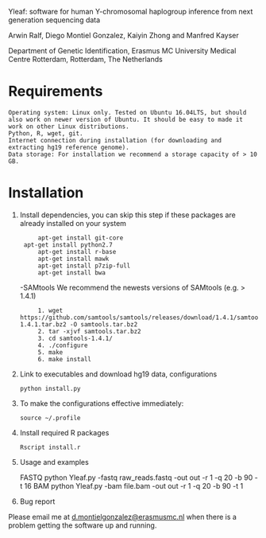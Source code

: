 Yleaf: software for human Y-chromosomal haplogroup inference from next generation sequencing data

Arwin Ralf, Diego Montiel Gonzalez, Kaiyin Zhong and Manfred Kayser

Department of Genetic Identification, Erasmus MC University Medical Centre Rotterdam, Rotterdam,
The Netherlands

# Requirements

    Operating system: Linux only. Tested on Ubuntu 16.04LTS, but should also work on newer version of Ubuntu. It should be easy to made it work on other Linux distributions. 
    Python, R, wget, git.
    Internet connection during installation (for downloading and extracting hg19 reference genome).
    Data storage: For installation we recommend a storage capacity of > 10 GB. 

# Installation

1. Install dependencies, you can skip this step if these packages are already installed on your system

            apt-get install git-core 
	    apt-get install python2.7 
            apt-get install r-base 
            apt-get install mawk 
            apt-get install p7zip-full 
            apt-get install bwa

	-SAMtools
            We recommend the newests versions of SAMtools (e.g. > 1.4.1)

            1. wget https://github.com/samtools/samtools/releases/download/1.4.1/samtools-1.4.1.tar.bz2 -O samtools.tar.bz2
            2. tar -xjvf samtools.tar.bz2 
            3. cd samtools-1.4.1/
            4. ./configure
            5. make
            6. make install

2. Link to executables and download hg19 data, configurations

    `python install.py`

3. To make the configurations effective immediately:

    `source ~/.profile`

4. Install required R packages

    `Rscript install.r`

5. Usage and examples

    FASTQ
        python Yleaf.py -fastq raw_reads.fastq -out out -r 1 -q 20 -b 90 -t 16
    BAM
        python Yleaf.py -bam file.bam -out out -r 1 -q 20 -b 90 -t 1
        

6. Bug report

Please email me at d.montielgonzalez@erasmusmc.nl when there is a problem getting the software up and running.
